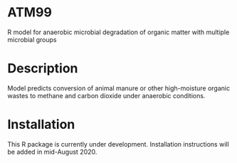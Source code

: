 # ATM99
R model for anaerobic microbial degradation of organic matter with multiple microbial groups

# Description
Model predicts conversion of animal manure or other high-moisture organic wastes to methane and carbon dioxide under anaerobic conditions.

# Installation
This R package is currently under development. Installation instructions will be added in mid-August 2020.
